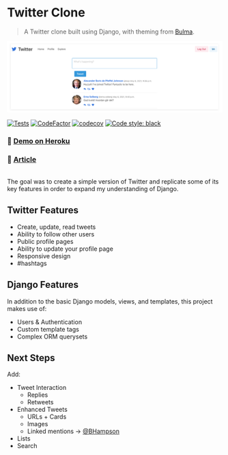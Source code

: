 # Twitter Clone
> A Twitter clone built using Django, with theming from [Bulma](https://bulma.io/).

![Screenshot of Twitter Clone](https://github.com/Ben-Hampson/Twitter-Clone/blob/master/screenshot.png?raw=true)

[![Tests](https://github.com/Ben-Hampson/Twitter-Clone/actions/workflows/tests.yml/badge.svg)](https://github.com/Ben-Hampson/Twitter-Clone/actions/workflows/tests.yml)
[![CodeFactor](https://www.codefactor.io/repository/github/ben-hampson/twitter-clone/badge/master)](https://www.codefactor.io/repository/github/ben-hampson/twitter-clone/overview/master) 
[![codecov](https://codecov.io/gh/Ben-Hampson/Twitter-Clone/branch/master/graph/badge.svg?token=H0DQ52Q4WQ)](https://codecov.io/gh/Ben-Hampson/Twitter-Clone)
[![Code style: black](https://img.shields.io/badge/code%20style-black-000000.svg)](https://github.com/psf/black)

### 📍 [**Demo on Heroku**](https://django-twitter-clone.herokuapp.com/)
### 📃 [**Article**](http://www.benhampson.co.uk/projects/twitter-clone/)

\
The goal was to create a simple version of Twitter and replicate some of its key features in order to expand my understanding of Django.

## Twitter Features

- Create, update, read tweets
- Ability to follow other users
- Public profile pages
- Ability to update your profile page
- Responsive design
- #hashtags

## Django Features

In addition to the basic Django models, views, and templates, this project makes use of:

- Users & Authentication
- Custom template tags
- Complex ORM querysets

## Next Steps

Add:
- Tweet Interaction
    - Replies
    - Retweets
- Enhanced Tweets
    - URLs + Cards
    - Images
    - Linked mentions → [@BHampson](https://twitter.com/BHampson)
- Lists
- Search
